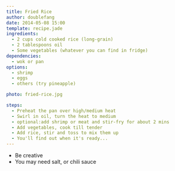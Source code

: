 ```yaml
---
title: Fried Rice
author: doublefang
date: 2014-05-08 15:00
template: recipe.jade
ingredients:
  - 2 cups cold cooked rice (long-grain)
  - 2 tablespoons oil 
  - Some vegetables (whatever you can find in fridge)
dependencies:
  - wok or pan 
options:
  - shrimp
  - eggs
  - others (try pineapple)

photo: fried-rice.jpg

steps:
  - Preheat the pan over high/medium heat
  - Swirl in oil, turn the heat to medium
  - optional:add shrimp or meat and stir-fry for about 2 mins 
  - Add vegetables, cook till tender 
  - Add rice, stir and toss to mix them up
  - You'll find out when it's ready...
---
```


* Be creative
* You may need salt, or chili sauce


